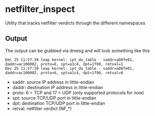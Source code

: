 # netfilter_inspect

Utility that tracks netfilter verdicts through the different namespaces

## Output

The output can be grabbed via dmesg and will look something like this

```
Dec 25 11:57:39 leap kernel: ipt_do_table - saddr=a00fe01, daddr=ac100002, proto=6, spt=a1c4, dpt=1f90, retval=1
Dec 25 11:57:39 leap kernel: ipt_do_table - saddr=a00fe01, daddr=ac100002, proto=6, spt=a1c4, dpt=1f90, retval=0
```

- saddr: source IP address in little-endian
- daddr: destination IP address in little-endian
- proto: 6 = TCP and 17 = UDP (only supported protocols for now)
- spt: source TCP/UDP port in little-endian
- dpt: destination TCP/UDP port in little-endian
- retval: netfilter verdict (NF_*)
